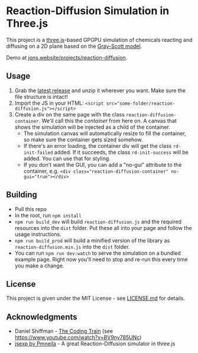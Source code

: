 # Reaction-Diffusion Simulation in Three.js

This project is a [three.js](threejs.org)-based GPGPU simulation of chemicals reacting and diffusing on a 2D plane based on the [Gray-Scott model](https://groups.csail.mit.edu/mac/projects/amorphous/GrayScott/).

Demo at [jons.website/projects/reaction-diffusion](https://jons.website/projects/reaction-diffusion).

## Usage

1. Grab the [latest release](https://github.com/colejd/Reaction-Diffusion-ThreeJS/releases) and unzip it wherever you want. Make sure the file structure is intact!
2. Import the JS in your HTML: `<script src="some-folder/reaction-diffusion.js"></script>`
3. Create a div on the same page with the class `reaction-diffusion-container`. We'll call this the *container* from here on. A canvas that shows the simulation will be injected as a child of the container.
    * The simulation canvas will automatically resize to fill the container, so make sure the container gets sized somehow.
    * If there's an error loading, the container div will get the class `rd-init-failed` added. If it succeeds, the class `rd-init-success` will be added. You can use that for styling.
    * If you don't want the GUI, you can add a "no-gui" attribute to the container, e.g. `<div class="reaction-diffusion-container" no-gui="true"></div>`

## Building

* Pull this repo
* In the root, run `npm install`
* `npm run build_dev` will build `reaction-diffusion.js` and the required resources into the `dist` folder. Put these all into your page and follow the usage instructions.
* `npm run build_prod` will build a minified version of the library as `reaction-diffusion.min.js` into the `dist` folder.
* You can run `npm run dev:watch` to serve the simulation on a bundled example page. Right now you'll need to stop and re-run this every time you make a change.

## License

This project is given under the MIT License - see [LICENSE.md](LICENSE.md) for details.

## Acknowledgments

* Daniel Shiffman - [The Coding Train](http://thecodingtrain.com/) (see https://www.youtube.com/watch?v=BV9ny785UNc)
* [jsexp by Pmneila](https://github.com/pmneila/jsexp) - A great Reaction-Diffusion simulator in three.js
